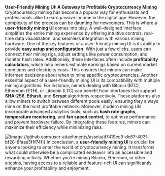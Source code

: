 **User-Friendly Mining UI: A Gateway to Profitable Cryptocurrency Mining**
Cryptocurrency mining has become a popular way for enthusiasts and professionals alike to earn passive income in the digital age. However, the complexity of the process can be daunting for newcomers. This is where a **user-friendly mining UI** comes into play. A well-designed interface simplifies the entire mining experience by offering intuitive controls, real-time data visualization, and seamless integration with various mining hardware.
One of the key features of a user-friendly mining UI is its ability to provide **easy setup and configuration**. With just a few clicks, users can connect their mining rigs, adjust settings like power consumption, and monitor hash rates. Additionally, these interfaces often include **profitability calculators**, which help miners estimate earnings based on current market conditions and electricity costs. This ensures that miners can make informed decisions about when to mine specific cryptocurrencies.
Another essential aspect of a user-friendly mining UI is its compatibility with multiple mining algorithms. For instance, miners dealing with Bitcoin (BTC), Ethereum (ETH), or Litecoin (LTC) can benefit from interfaces that support **SHA-256**, **Ethash**, and **Scrypt** algorithms respectively. These platforms also allow miners to switch between different pools easily, ensuring they always mine on the most profitable network.
Moreover, modern mining UIs incorporate advanced analytics tools, such as **hash rate graphs**, **temperature monitoring**, and **fan speed control**, to optimize performance and prevent hardware failure. By integrating these features, miners can maximize their efficiency while minimizing risks.

![Image](https://github.com/user-attachments/assets/d7419ec9-dc67-403f-bf28-8faea5f1f74f)
 //github.com/user-attachments/assets/d7419ec9-dc67-403f-bf28-8faea5f1f74f))
In conclusion, a **user-friendly mining UI** is crucial for anyone looking to enter the world of cryptocurrency mining. It transforms what could otherwise be a complicated endeavor into an accessible and rewarding activity. Whether you're mining Bitcoin, Ethereum, or other altcoins, having access to a reliable and feature-rich UI can significantly enhance your profitability and enjoyment.
